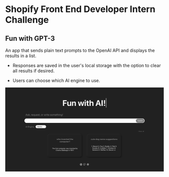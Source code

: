 # Shopify Front End Developer Intern Challenge

## Fun with GPT-3

An app that sends plain text prompts to the OpenAI API and displays the results in a list.

- Responses are saved in the user's local storage with the option to clear all results if desired.

- Users can choose which AI engine to use.

![alt text](https://github.com/s-arina/Shopify_FE_Challenge/blob/main/public/shopify_challenge.png)

